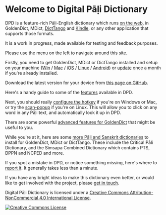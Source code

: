 # Welcome to Digital Pāḷi Dictionary

DPD is a feature-rich Pāḷi-English dictionary which runs <a href='https://dpdict.net' target='_blank'>on the web</a>, in GoldenDict, MDict, [DictTango](install_android_dicttango.md) and [Kindle](kindle.md), or any other application that supports those formats.

It is a work in progress, made available for testing and feedback purposes.

Please use the menu on the left to navigate around this site.

Firstly, you need to get GoldenDict, MDict or DictTango installed and setup on your machine ([Win](install_win.md) / [Mac](install_mac.md) / [iOS](install_ios.md) / [Linux](install_linux.md) / [Android](install_android_dicttango.md)) or [update](update.md) once a month if you're already installed.

Download the latest version for your device from [this page on GitHub](https://github.com/https://github.com/digitalpalidictionary/dpd-db/releases/latest).

Here's a handy guide to some of the [features](features.md) available in DPD. 

Next, you should really [configure the hotkey](setup_hotkey.md) if you're on Windows or Mac, or try the [scan-popup](setup_scan_popup.md) if you're on Linux. This will allow you to click on any word in any Pāḷi text, and automatically look it up in DPD.

There are some powerful [advanced features for GoldenDict](setup_advanced.md) that might be useful to you.

While you're at it, here are some [more Pāḷi and Sanskrit dictionaries](https://github.com/digitalpalidictionary/dpd-db/tree/main/exporter/other_dictionaries) to install for GoldenDict, MDict or DictTango. These include the Critical Pāli Dictionary, and the Simsapa Combined Dictionary which contains PTS, DPPN and NCPED and more.

If you spot a mistake in DPD, or notice something missing, here's where to [report it](https://docs.google.com/forms/d/e/1FAIpQLSf9boBe7k5tCwq7LdWgBHHGIPVc4ROO5yjVDo1X5LDAxkmGWQ/viewform?usp=pp_url&entry.1433863141=digitalpalidictionary.github.io). It generally takes less than a minute. 

If you have any bright ideas to make this dictionary even better, or would like to get involved with the project, please [get in touch](contact.md).

Digital Pāḷi Dictionary is licensed under a [Creative Commons Attribution-NonCommercial 4.0 International License](http://creativecommons.org/licenses/by-nc/4.0/).

<a rel="license" href="http://creativecommons.org/licenses/by-nc/4.0/"><img alt="Creative Commons License" style="border-width:0" src="https://i.creativecommons.org/l/by-nc/4.0/88x31.png" /></a><br />

